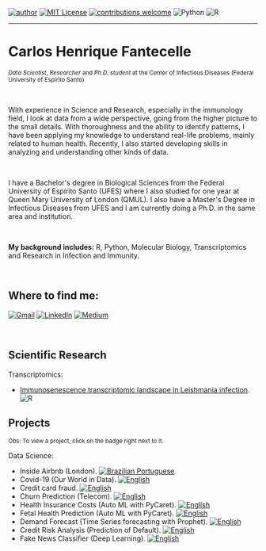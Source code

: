 [![author](https://img.shields.io/badge/author-cfantecelle-blueviolet#:~:text=author-,author,-cfantecelle)](https://www.linkedin.com/in/carlos-henrique-fantecelle) 
[![MIT License](https://img.shields.io/badge/license-MIT-blue#:~:text=license,MIT)](https://github.com/cfantecelle/data_science_portfolio/blob/main/LICENSE) 
[![contributions welcome](https://img.shields.io/badge/contributions-welcome-pinegreen#:~:text=contributions-,contributions,-welcome)](https://github.com/cfantecelle/data_science_portfolio/issues)
![Python](https://img.shields.io/badge/python-3670A0?style=flat&logo=python&logoColor=ffdd54)
![R](https://img.shields.io/badge/R-%23276DC3.svg?style=flat&logo=r&logoColor=white)

---

# Carlos Henrique Fantecelle
<sup>*Data Scientist*, *Researcher* and *Ph.D. student* at the Center of Infectious Diseases (Federal University of Espírito Santo)</sup>

<br>

With experience in Science and Research, especially in the immunology field, I look at data from a wide perspective, going from the higher picture to the small details. With thoroughness and the ability to identify patterns, I have been applying my knowledge to understand real-life problems, mainly related to human health. Recently, I also started developing skills in analyzing and understanding other kinds of data.

<br>

I have a Bachelor's degree in Biological Sciences from the Federal University of Espírito Santo (UFES) where I also studied for one year at Queen Mary University of London (QMUL). I also have a Master's Degree in Infectious Diseases from UFES and I am currently doing a Ph.D. in the same area and institution.

<br>

**My background includes:** R, Python, Molecular Biology, Transcriptomics and Research in Infection and Immunity.

<br>

## Where to find me:

[![Gmail](https://img.shields.io/badge/carloshdfc@gmail.com-D14836?style=flat&logo=gmail&logoColor=white)](mailto:carloshdfc@gmail.com)
[![LinkedIn](https://img.shields.io/badge/Carlos_Henrique_Fantecelle-%230077B5.svg?style=flat&logo=linkedin&logoColor=white)](https://www.linkedin.com/in/carlos-henrique-fantecelle)
[![Medium](https://img.shields.io/badge/@cfantecelle-12100E?style=flat&logo=medium&logoColor=white)](https://medium.com/@cfantecelle)

<br>

## Scientific Research

Transcriptomics:

* [Immunosenescence transcriptomic landscape in Leishmania infection](https://onlinelibrary.wiley.com/doi/abs/10.1111/imm.13410). ![R](https://img.shields.io/badge/R-%23276DC3.svg?style=flat&logo=r&logoColor=white)

## Projects

<sup>Obs: To view a project, click on the badge right next to it.</sup>

Data Science:

* Inside Airbnb (London). [![Brazilian Portuguese](https://img.shields.io/badge/jupyter-Brazilian_Portuguese-grey?style=flat&logo=jupyter&logoColor=white&labelColor=ef1b0e)](project_airbnb/airbnb_analysis_pt-br.ipynb)
* Covid-19 (Our World in Data). [![English](https://img.shields.io/badge/jupyter-English-grey?style=flat&logo=jupyter&logoColor=white&labelColor=ef1b0e)](project_covid/covid19_brazil_analysis.ipynb)
* Credit card fraud. [![English](https://img.shields.io/badge/jupyter-English-grey?style=flat&logo=jupyter&logoColor=white&labelColor=ef1b0e)](project_ccfraud/cc_fraud_analysis.ipynb)
* Churn Prediction (Telecom). [![English](https://img.shields.io/badge/jupyter-English-grey?style=flat&logo=jupyter&logoColor=white&labelColor=ef1b0e)](project_churn/churn_prediction.ipynb)
* Health Insurance Costs (Auto ML with PyCaret). [![English](https://img.shields.io/badge/jupyter-English-grey?style=flat&logo=jupyter&logoColor=white&labelColor=ef1b0e)](project_automl/autoML_reg.ipynb)
* Fetal Health Prediction (Auto ML with PyCaret). [![English](https://img.shields.io/badge/jupyter-English-grey?style=flat&logo=jupyter&logoColor=white&labelColor=ef1b0e)](project_automl/autoML_class.ipynb)
* Demand Forecast (Time Series forecasting with Prophet). [![English](https://img.shields.io/badge/jupyter-English-grey?style=flat&logo=jupyter&logoColor=white&labelColor=ef1b0e)](project_prophet/prophet_demand.ipynb)
* Credit Risk Analysis (Prediction of Default). [![English](https://img.shields.io/badge/jupyter-English-grey?style=flat&logo=jupyter&logoColor=white&labelColor=ef1b0e)](project_crisk/credit_risk.ipynb)
* Fake News Classifier (Deep Learning). [![English](https://img.shields.io/badge/jupyter-English-grey?style=flat&logo=jupyter&logoColor=white&labelColor=ef1b0e)](project_fakenews/fakenews_class.ipynb)
